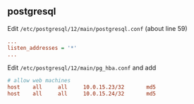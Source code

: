 ## postgresql 

Edit `/etc/postgresql/12/main/postgresql.conf` (about line 59)

```ini
...
listen_addresses = '*'
...
``` 

Edit `/etc/postgresql/12/main/pg_hba.conf` and add

```ini
# allow web machines
host	all		all		10.0.15.23/32		md5
host	all		all		10.0.15.24/32		md5
```
